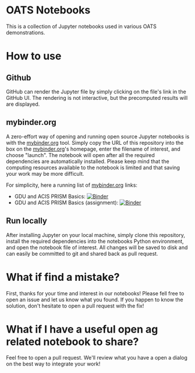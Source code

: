 # OATS Notebooks

This is a collection of Jupyter notebooks used in various OATS demonstrations.

# How to use

## Github

GitHub can render the Jupyter file by simply clicking on the file's link in the
GitHub UI. The rendering is not interactive, but the precomputed results will
are displayed.

## mybinder.org

A zero-effort way of opening and running open source Jupyter notebooks is with
the [mybinder.org](https://mybinder.org) tool. Simply copy the URL of this
repository into the box on the [mybinder.org](https://mybinder.org)'s
homepage, enter the filename of interest, and choose "launch". The notebook
will open after all the required dependencies are automatically installed.
Please keep mind that the computing resources available to the notebook is
limited and that saving your work may be more difficult.

For simplicity, here a running list of [mybinder.org](https://mybinder.org)
links:

- GDU and ACIS PRISM Basics: [![Binder](https://mybinder.org/badge_logo.svg)](https://mybinder.org/v2/gh/oats-center/notebooks/HEAD?filepath=GDU_and_ACIS_PRISM%2FGDU_and_ACIS_PRISM.ipynb)
- GDU and ACIS PRISM Basics (assignment): [![Binder](https://mybinder.org/badge_logo.svg)](https://mybinder.org/v2/gh/baile343/notebooks/HEAD?filepath=GDU_and_ACIS_PRISM%2FGDU_and_ACIS_PRISM-assignment.ipynb)

## Run locally

After installing Jupyter on your local machine, simply clone this repository,
install the required dependencies into the notebooks Python environment, and
open the notebook file of interest. All changes will be saved to disk and can
easily be committed to git and shared back as pull request.

# What if find a mistake?

First, thanks for your time and interest in our notebooks! Please fell free to
open an issue and let us know what you found. If you happen to know the
solution, don't hesitate to open a pull request with the fix!

# What if I have a useful open ag related notebook to share?

Feel free to open a pull request. We'll review what you have a open a dialog on
the best way to integrate your work!
